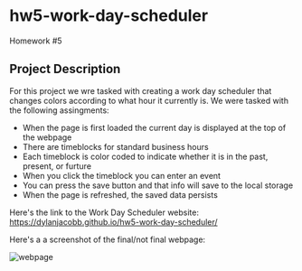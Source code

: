 # hw5-work-day-scheduler
Homework #5

## **Project Description**
For this project we wre tasked with creating a work day scheduler that changes colors according to what hour it currently is. We were tasked with the following assingments:
* When the page is first loaded the current day is displayed at the top of the webpage
* There are timeblocks for standard business hours
* Each timeblock is color coded to indicate whether it is in the past, present, or furture
* When you click the timeblock you can enter an event
* You can press the save button and that info will save to the local storage
* When the page is refreshed, the saved data persists

Here's the link to the Work Day Scheduler website: https://dylanjacobb.github.io/hw5-work-day-scheduler/

Here's a a screenshot of the final/not final webpage:

![webpage](https://user-images.githubusercontent.com/75706156/108803426-a29a4580-7568-11eb-8941-9995a483712b.png)

